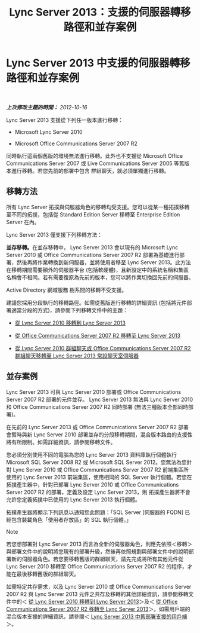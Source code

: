 ﻿---
title: Lync Server 2013：支援的伺服器轉移路徑和並存案例
TOCTitle: 支援的伺服器轉移路徑和並存案例
ms:assetid: 2a6a730f-7f80-45f9-9540-3edfdaa265fb
ms:mtpsurl: https://technet.microsoft.com/zh-tw/library/Gg425764(v=OCS.15)
ms:contentKeyID: 49290402
ms.date: 08/10/2015
mtps_version: v=OCS.15
ms.translationtype: HT
---

# Lync Server 2013 中支援的伺服器轉移路徑和並存案例

 

_**上次修改主題的時間：** 2012-10-16_

Lync Server 2013 支援從下列任一版本進行移轉：

  - Microsoft Lync Server 2010

  - Microsoft Office Communications Server 2007 R2

同時執行這兩個舊版的環境無法進行移轉。此外也不支援從 Microsoft Office Communications Server 2007 或 Live Communications Server 2005 等舊版本進行移轉。若您先前的部署中包含 群組聊天，就必須單獨進行移轉。

## 移轉方法

所有 Lync Server 拓撲與伺服器角色的移轉均受支援。您可以從某一種拓撲移轉至不同的拓撲，包括從 Standard Edition Server 移轉至 Enterprise Edition Server 在內。

Lync Server 2013 僅支援下列移轉方法：

   <strong>並存移轉。</strong>在並存移轉中， Lync Server 2013 會以現有的 Microsoft Lync Server 2010 或 Office Communications Server 2007 R2 部署為基礎進行部署，然後再將作業轉換到新伺服器，並將使用者移至 Lync Server 2013。此方法在移轉期間需要額外的伺服器平台 (包括軟硬體)，且新設定中的系統名稱和集區名稱會不相同。若有需要復原為先前的版本，您可以將作業切換回先前的伺服器。

Active Directory 網域服務 樹系間的移轉不受支援。

建議您採用分段執行的移轉路徑。如需從舊版進行移轉的詳細資訊 (包括將元件部署適當分段的方式)，請參閱下列移轉文件中的主題：

  - [從 Lync Server 2010 移轉到 Lync Server 2013](migration-from-lync-server-2010-to-lync-server-2013.md)

  - [從 Office Communications Server 2007 R2 移轉至 Lync Server 2013](migration-from-office-communications-server-2007-r2-to-lync-server-2013.md)

  - [從 Lync Server 2010 群組聊天或 Office Communications Server 2007 R2 群組聊天移轉至 Lync Server 2013 常設聊天室伺服器](migration-from-lync-server-2010-group-chat-or-office-communications-server-2007-r2-group-chat-to-lync-server-2013-persistent-chat-server.md)

## 並存案例

Lync Server 2013 可與 Lync Server 2010 部署或 Office Communications Server 2007 R2 部署的元件並存。 Lync Server 2013 無法與 Lync Server 2010 和 Office Communications Server 2007 R2 同時部署 (無法三種版本全部同時部署)。

在先前的 Lync Server 2013 或 Office Communications Server 2007 R2 部署會暫時與新 Lync Server 2010 部署並存的分段移轉期間，混合版本路由的支援性將有所限制。如需詳細資訊，請參閱移轉文件。

您必須分別使用不同的電腦為您的 Lync Server 2013 資料庫執行個體執行 Microsoft SQL Server 2008 R2 或 Microsoft SQL Server 2012。您無法為您針對 Lync Server 2010 或 Office Communications Server 2007 R2 前端集區所使用的 Lync Server 2013 前端集區，使用相同的 SQL Server 執行個體。若您在 拓撲產生器中，針對已部署 Lync Server 2010 或 Office Communications Server 2007 R2 的部署，定義及設定 Lync Server 2013，則 拓撲產生器將不會允許您定義拓撲中已使用的 Lync Server 2013 執行個體。

拓撲產生器將顯示下列訊息以通知您此問題：「SQL Server \[伺服器的 FQDN\] 已經包含裝載角色「使用者存放區」的 SQL 執行個體。」

> [!NOTE]  
> 若您想部署對 Lync Server 2013 而言為全新的伺服器角色，則應先依照＜移轉＞與部署文件中的說明將您現有的部署升級，然後再依照規劃與部署文件中的說明部署新的伺服器角色。若您要移轉舊版的群組聊天，請先完成將所有其他元件從 Lync Server 2010 移轉至 Office Communications Server 2007 R2 的程序，才能在最後移轉舊版的群組聊天。



如需特定共存需求，以及 Lync Server 2010 或 Office Communications Server 2007 R2 與 Lync Server 2013 元件之共存及移轉的其他詳細資訊，請參閱移轉文件中的＜ [從 Lync Server 2010 移轉到 Lync Server 2013](migration-from-lync-server-2010-to-lync-server-2013.md)＞及＜ [從 Office Communications Server 2007 R2 移轉至 Lync Server 2013](migration-from-office-communications-server-2007-r2-to-lync-server-2013.md)＞。如需用戶端的混合版本支援的詳細資訊，請參閱＜ [Lync Server 2013 中舊部署支援的用戶端](lync-server-2013-supported-clients-from-previous-deployments.md)＞。

